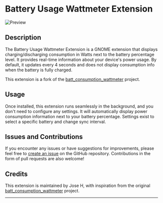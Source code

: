 # Battery Usage Wattmeter Extension

![Preview](https://github.com/halfmexican/battery-usage-wattmeter-extension/blob/main/preview.png)

## Description

The Battery Usage Wattmeter Extension is a GNOME extension that displays charging/discharging consumption in Watts next to the battery percentage level. It provides real-time information about your device's power usage. By default, it updates every 4 seconds and does not display consumption info when the battery is fully charged.

This extension is a fork of the [batt_consumption_wattmeter](https://github.com/wennaspeedy/batt_consumption_wattmeter) project.

## Usage

Once installed, this extension runs seamlessly in the background, and you don't need to configure any settings. It will automatically display power consumption information next to your battery percentage. Settings exist to select a specific battery and change sync interval.

## Issues and Contributions

If you encounter any issues or have suggestions for improvements, please feel free to [create an issue](https://github.com/halfmexican/battery-usage-wattmeter-extension/issues) on the GitHub repository. Contributions in the form of pull requests are also welcome!

## Credits

This extension is maintained by Jose H, with inspiration from the original [batt_consumption_wattmeter](https://github.com/wennaspeedy/batt_consumption_wattmeter) project.

---

